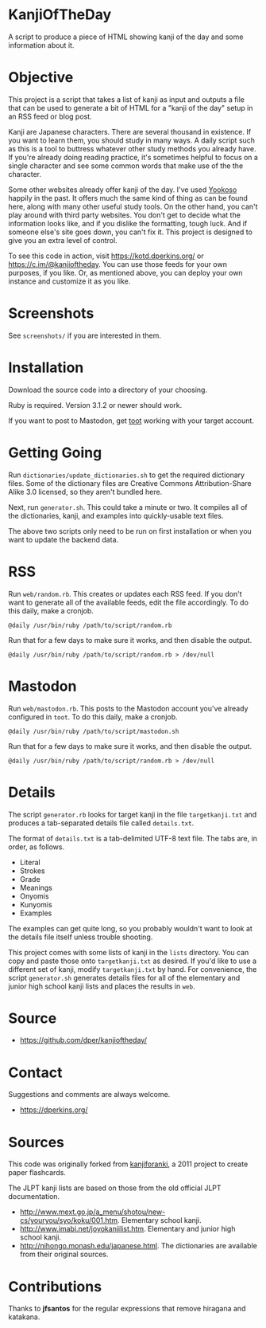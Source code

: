 KanjiOfTheDay
=============

A script to produce a piece of HTML showing kanji of the day and some information about it.


Objective
=========

This project is a script that takes a list of kanji as input and outputs a file that can be used to generate a bit of HTML for a "kanji of the day" setup in an RSS feed or blog post.

Kanji are Japanese characters.  There are several thousand in existence.  If you want to learn them, you should study in many ways.  A daily script such as this is a tool to buttress whatever other study methods you already have.  If you're already doing reading practice, it's sometimes helpful to focus on a single character and see some common words that make use of the the character.

Some other websites already offer kanji of the day.  I've used [Yookoso](http://www.yookoso.com/study/) happily in the past.  It offers much the same kind of thing as can be found here, along with many other useful study tools.  On the other hand, you can't play around with third party websites.  You don't get to decide what the information looks like, and if you dislike the formatting, tough luck.  And if someone else's site goes down, you can't fix it.  This project is designed to give you an extra level of control.

To see this code in action, visit <https://kotd.dperkins.org/> or <https://c.im/@kanjioftheday>.  You can use those feeds for your own purposes, if you like.  Or, as mentioned above, you can deploy your own instance and customize it as you like.


Screenshots
===========

See `screenshots/` if you are interested in them.


Installation
============

Download the source code into a directory of your choosing.

Ruby is required. Version 3.1.2 or newer should work.

If you want to post to Mastodon, get [toot](https://github.com/ihabunek/toot) working with your target account.


Getting Going
=============

Run `dictionaries/update_dictionaries.sh` to get the required dictionary files.  Some of the dictionary files are Creative Commons Attribution-Share Alike 3.0 licensed, so they aren't bundled here.

Next, run `generator.sh`. This could take a minute or two. It compiles all of the dictionaries, kanji, and examples into quickly-usable text files.

The above two scripts only need to be run on first installation or when you want to update the backend data.


RSS
===

Run `web/random.rb`. This creates or updates each RSS feed. If you don't want to generate all of the available feeds, edit the file accordingly. To do this daily, make a cronjob.

    @daily /usr/bin/ruby /path/to/script/random.rb

Run that for a few days to make sure it works, and then disable the output.

    @daily /usr/bin/ruby /path/to/script/random.rb > /dev/null


Mastodon
========

Run `web/mastodon.rb`. This posts to the Mastodon account you've already configured in `toot`. To do this daily, make a cronjob.

    @daily /usr/bin/ruby /path/to/script/mastodon.sh

Run that for a few days to make sure it works, and then disable the output.

    @daily /usr/bin/ruby /path/to/script/random.rb > /dev/null


Details
=======

The script `generator.rb` looks for target kanji in the file `targetkanji.txt` and produces a tab-separated details file called `details.txt`.

The format of `details.txt` is a tab-delimited UTF-8 text file.  The tabs are, in order, as follows.

* Literal
* Strokes
* Grade
* Meanings
* Onyomis
* Kunyomis
* Examples

The examples can get quite long, so you probably wouldn't want to look at the details file itself unless trouble shooting.

This project comes with some lists of kanji in the `lists` directory.  You can copy and paste those onto `targetkanji.txt` as desired.  If you'd like to use a different set of kanji, modify `targetkanji.txt` by hand.  For convenience, the script `generator.sh` generates details files for all of the elementary and junior high school kanji lists and places the results in `web`.


Source
======

* <https://github.com/dper/kanjioftheday/>


Contact
=======

Suggestions and comments are always welcome.

* <https://dperkins.org/>


Sources
=======

This code was originally forked from [kanjiforanki](https://github.com/dper/kanjiforanki), a 2011 project to create paper flashcards.

The JLPT kanji lists are based on those from the old official JLPT documentation.

* <http://www.mext.go.jp/a_menu/shotou/new-cs/youryou/syo/koku/001.htm>.  Elementary school kanji.
* <http://www.imabi.net/joyokanjilist.htm>.  Elementary and junior high school kanji.
* <http://nihongo.monash.edu/japanese.html>. The dictionaries are available from their original sources.


Contributions
=============

Thanks to **jfsantos** for the regular expressions that remove hiragana and katakana.
